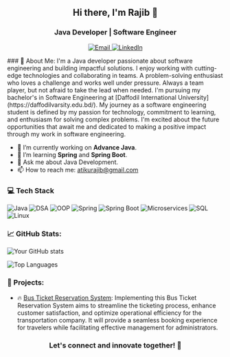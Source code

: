 <h2 align="center">Hi there, I'm Rajib 👋</h2>
<h3 align="center">Java Developer | Software Engineer</h3>

<p align="center">
  <a href="mailto:atikurajib@gmail.com">
    <img src="https://img.shields.io/badge/Email-D14836?style=for-the-badge&logo=gmail&logoColor=white" alt="Email">
  </a>
  <a href="https://linkedin.com/in/atikurajib">
    <img src="https://img.shields.io/badge/LinkedIn-0077B5?style=for-the-badge&logo=linkedin&logoColor=white" alt="LinkedIn">
  </a>
</p>
<div class="line"></div>
### 🤖 About Me:
I'm a Java developer passionate about software engineering and building impactful solutions. I enjoy working with cutting-edge technologies and collaborating in teams. A problem-solving enthusiast who loves a challenge and works well under pressure. Always a team player, but not afraid to take the lead when needed. I'm pursuing my bachelor's in Software Engineering at [Daffodil International University](https://daffodilvarsity.edu.bd/). My journey as a software engineering student is defined by my passion for technology, commitment to learning, and enthusiasm for solving complex problems. I'm excited about the future opportunities that await me and dedicated to making a positive impact through my work in software engineering.

- 🔭 I’m currently working on **Advance Java**.
- 🌱 I’m learning **Spring** and **Spring Boot**.
- 💬 Ask me about Java Development.
- 📫 How to reach me: [atikurajib@gmail.com](mailto:your-email@example.com)

### 💻 Tech Stack
<p align="left">
  <img src="https://img.shields.io/badge/Java-ED8B00?style=for-the-badge&logo=java&logoColor=white" alt="Java" />
  <img src="https://img.shields.io/badge/DSA-4B0082?style=for-the-badge" alt="DSA" />
  <img src="https://img.shields.io/badge/OOP-8A2BE2?style=for-the-badge" alt="OOP" />
  <img src="https://img.shields.io/badge/Spring-6DB33F?style=for-the-badge&logo=spring&logoColor=white" alt="Spring" />
  <img src="https://img.shields.io/badge/Spring_Boot-6DB33F?style=for-the-badge&logo=spring-boot&logoColor=white" alt="Spring Boot" />
  <img src="https://img.shields.io/badge/Microservices-FF6F00?style=for-the-badge&logo=microservices&logoColor=white" alt="Microservices" />
  <img src="https://img.shields.io/badge/SQL-4479A1?style=for-the-badge&logo=MySQL&logoColor=white" alt="SQL" />
  <img src="https://img.shields.io/badge/Linux-FCC624?style=for-the-badge&logo=linux&logoColor=black" alt="Linux" />
</p>


### 📈 GitHub Stats:
![Your GitHub stats](https://github-readme-stats.vercel.app/api?username=atikurajib&show_icons=true&theme=radical)

![Top Languages](https://github-readme-stats.vercel.app/api/top-langs/?username=atikurajib&layout=compact&theme=radical)

### 🚀 Projects:
- 🔥 [Bus Ticket Reservation System](https://github.com/atikurajib/bus-ticket-reservation-system ): Implementing this Bus Ticket Reservation System aims to streamline the ticketing process, enhance customer satisfaction, and optimize operational efficiency for the transportation company. It will provide a seamless booking experience for travelers while facilitating effective management for administrators.
<div class="line"></div>
<h3 align="center">Let's connect and innovate together! 🚀</h3>

